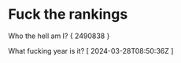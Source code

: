 # Fuck the rankings

Who the hell am I?
{ 2490838 }

What fucking year is it?
[ 2024-03-28T08:50:36Z ]
